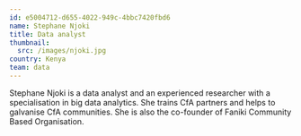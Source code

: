 ```yaml
---
id: e5004712-d655-4022-949c-4bbc7420fbd6
name: Stephane Njoki
title: Data analyst
thumbnail:
  src: /images/njoki.jpg
country: Kenya
team: data
---
```


Stephane Njoki is a data analyst and an experienced researcher with a specialisation in big data analytics. She trains CfA partners and helps to galvanise CfA communities. She is also the co-founder of Faniki Community Based Organisation.

